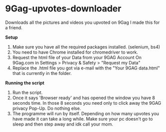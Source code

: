 # 9Gag-upvotes-downloader
Downloads all the pictures and videos you upvoted on 9Gag
I made this for a friend.

**Setup**
1. Make sure you have all the required packages installed. (selenium, bs4)
2. You need to have Chrome installed for chromedriver to work.
3. Request the html file of your Data from your 9GAG Account
On 9Gag.com in Settings > Privacy & Safety > "Request my Data"
3. Replace the .html file you got via e-mail with the "Your 9GAG data.html" that is currently in the folder.

**Running the script**
1. Run the script.
2. Once it says 'Browser ready' and has opened the window you have 8 seconds time. In those 8 seconds you need only to click away the 9GAG privacy Pop-Up. Do nothing else.
3. The programme will run by itself. Depending on how many upvotes you have made it can take a long while. Make sure your pc doesn't go to sleep and then step away and idk call your mom.
